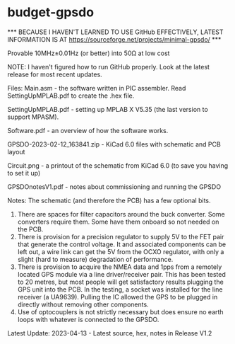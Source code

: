 # budget-gpsdo

*** BECAUSE I HAVEN'T LEARNED TO USE GitHub EFFECTIVELY, LATEST INFORMATION IS AT https://sourceforge.net/projects/minimal-gpsdo/ ***

Provable 10MHz±0.01Hz (or better) into 50Ω at low cost 

NOTE: I haven't figured how to run GitHub properly. Look at the latest release for most recent updates. 

Files:
Main.asm - the software written in PIC assembler. Read SettingUpMPLAB.pdf to create the .hex file.

SettingUpMPLAB.pdf - setting up MPLAB X V5.35 (the last version to support MPASM).

Software.pdf - an overview of how the software works.

GPSDO-2023-02-12_163841.zip - KiCad 6.0 files with schematic and PCB layout

Circuit.png - a printout of the schematic from KiCad 6.0 (to save you having to set it up)

GPSDOnotesV1.pdf - notes about commissioning and running the GPSDO

Notes: The schematic (and therefore the PCB) has a few optional bits.
1. There are spaces for filter capacitors around the buck converter. Some converters require them. Some have them onboard so not needed on the PCB.
2. There is provision for a precision regulator to supply 5V to the FET pair that generate the control voltage. It and associated components can be left out, a wire link can get the 5V from the OCXO regulator, with only a slight (hard to measure) degradation of performance.
3. There is provision to acquire the NMEA data and 1pps from a remotely located GPS module via a line driver/receiver pair. This has been tested to 20 metres, but most people will get satisfactory results plugging the GPS unit into the PCB. In the testing, a socket was installed for the line receiver (a UA9639). Pulling the IC allowed the GPS to be plugged in directly without removing other components.
4. Use of optocouplers is not strictly necessary but does ensure no earth loops with whatever is connected to the GPSDO.

Latest Update:
2023-04-13 - Latest source, hex, notes in Release V1.2
